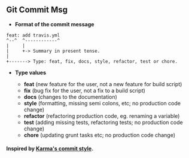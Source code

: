 ## Git Commit Msg


- **Format of the commit message**

```
feat: add travis.yml
^--^  ^------------^
|     |
|     +-> Summary in present tense.
|
+-------> Type: feat, fix, docs, style, refactor, test or chore.
```

- **Type values**

	* **feat** (new feature for the user, not a new feature for build script)
	* **fix** (bug fix for the user, not a fix to a build script)
	* **docs** (changes to the documentation)
	* **style** (formatting, missing semi colons, etc; no production code change)
	* **refactor** (refactoring production code, eg. renaming a variable)
	* **test** (adding missing tests, refactoring tests; no production code change)
	* **chore** (updating grunt tasks etc; no production code change)


#### Inspired by [Karma's commit style](http://karma-runner.github.io/latest/dev/git-commit-msg.html).






